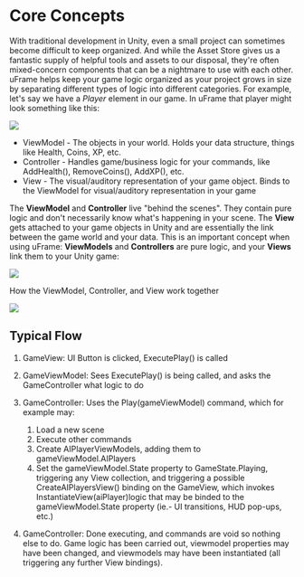 # Core Concepts

With traditional development in Unity, even a small project can sometimes become difficult to keep organized. And while the Asset Store gives us a fantastic supply of helpful tools and assets to our disposal, they're often mixed-concern components that can be a nightmare to use with each other. uFrame helps keep your game logic organized as your project grows in size by separating different types of logic into different categories. For example, let's say we have a _Player_ element in our game. In uFrame that player might look something like this:

![](http://i.imgur.com/STK0vPd.png)

* ViewModel - The objects in your world. Holds your data structure, things like Health, Coins, XP, etc.
* Controller - Handles game/business logic for your commands, like AddHealth(), RemoveCoins(), AddXP(), etc.
* View - The visual/auditory representation of your game object. Binds to the ViewModel for visual/auditory representation in your game

The **ViewModel** and **Controller** live "behind the scenes". They contain pure logic and don't necessarily know what's happening in your scene. The **View** gets attached to your game objects in Unity and are essentially the link between the game world and your data. This is an important concept when using uFrame: **ViewModels** and **Controllers** are pure logic, and your **Views** link them to your Unity game:

![](http://i.imgur.com/oVunJef.png)

How the ViewModel, Controller, and View work together

![](http://i.imgur.com/0MShghM.png)

## Typical Flow

1. GameView: UI Button is clicked, ExecutePlay() is called

2. GameViewModel: Sees ExecutePlay() is being called, and asks the GameController what logic to do

3. GameController: Uses the Play(gameViewModel) command, which for example may:
    1. Load a new scene
    2. Execute other commands
    3. Create AIPlayerViewModels, adding them to gameViewModel.AIPlayers
    4. Set the gameViewModel.State property to GameState.Playing, triggering any View collection, and triggering a possible CreateAIPlayersView() binding on the GameView, which invokes InstantiateView(aiPlayer)logic that may be binded to the gameViewModel.State property (ie.- UI transitions, HUD pop-ups, etc.)

4. GameController: Done executing, and commands are void so nothing else to do. Game logic has been carried out, viewmodel properties may have been changed, and viewmodels may have been instantiated (all triggering any further View bindings).
